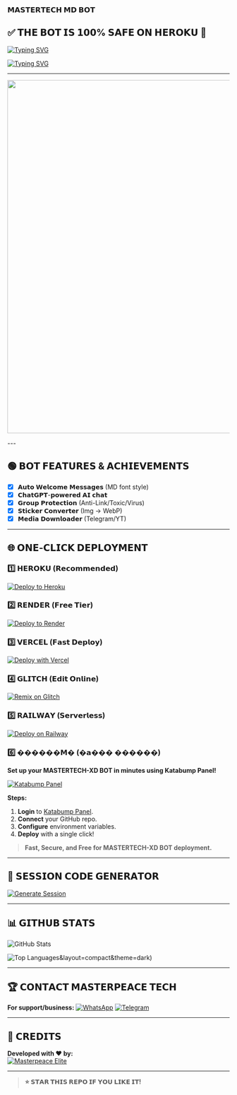 ### 𝗠𝗔𝗦𝗧𝗘𝗥𝗧𝗘𝗖𝗛 𝗠𝗗 𝗕𝗢𝗧

## ✅ 𝗧𝗛𝗘 𝗕𝗢𝗧 𝗜𝗦 𝟭𝟬𝟬% 𝗦𝗔𝗙𝗘 𝗢𝗡 𝗛𝗘𝗥𝗢𝗞𝗨 💯

[![Typing SVG](https://readme-typing-svg.herokuapp.com?font=Rockstar-ExtraBold&size=30&pause=2000&color=8A2BE2&center=true&vCenter=true&width=815&height=60&lines=𝗠𝗔𝗦𝗧𝗘𝗥𝗧𝗘𝗖𝗛~𝗠𝗗+𝗠𝗔𝗦𝗧𝗘𝗥𝗧𝗘𝗖𝗛~𝗠𝗗+𝗠𝗔𝗦𝗧𝗘𝗥𝗧𝗘𝗖𝗛~𝗠𝗗+𝗠𝗔𝗦𝗧𝗘𝗥𝗧𝗘𝗖𝗛~𝗠𝗗)](https://git.io/typing-svg)

[![Typing SVG](https://readme-typing-svg.herokuapp.com?font=Rockstar-ExtraBold&size=30&pause=2000&color=FF1493&center=true&vCenter=true&width=815&height=60&lines=𝗖𝗥𝗘𝗔𝗧𝗘𝗗+𝗕𝗬+𝗠𝗔𝗦𝗧𝗘𝗥𝗣𝗘𝗔𝗖𝗘~𝗘𝗟𝗜𝗧𝗘)](https://git.io/typing-svg)

---
<p align="center"><img src="https://i.ibb.co/yBYGfQSH/file-000000006ab8622f84f751fde440202a.png" width="700" height="800"/></p>
---

## 🟢 𝗕𝗢𝗧 𝗙𝗘𝗔𝗧𝗨𝗥𝗘𝗦 & 𝗔𝗖𝗛𝗜𝗘𝗩𝗘𝗠𝗘𝗡𝗧𝗦
- [x] 𝗔𝘂𝘁𝗼 𝗪𝗲𝗹𝗰𝗼𝗺𝗲 𝗠𝗲𝘀𝘀𝗮𝗴𝗲𝘀 (MD font style)
- [x] 𝗖𝗵𝗮𝘁𝗚𝗣𝗧-𝗽𝗼𝘄𝗲𝗿𝗲𝗱 𝗔𝗜 𝗰𝗵𝗮𝘁
- [x] 𝗚𝗿𝗼𝘂𝗽 𝗣𝗿𝗼𝘁𝗲𝗰𝘁𝗶𝗼𝗻 (Anti-Link/Toxic/Virus)
- [x] 𝗦𝘁𝗶𝗰𝗸𝗲𝗿 𝗖𝗼𝗻𝘃𝗲𝗿𝘁𝗲𝗿 (Img → WebP)
- [x] 𝗠𝗲𝗱𝗶𝗮 𝗗𝗼𝘄𝗻𝗹𝗼𝗮𝗱𝗲𝗿 (Telegram/YT)

---

## 🌐 𝗢𝗡𝗘-𝗖𝗟𝗜𝗖𝗞 𝗗𝗘𝗣𝗟𝗢𝗬𝗠𝗘𝗡𝗧

### 1️⃣ 𝗛𝗘𝗥𝗢𝗞𝗨 (𝗥𝗲𝗰𝗼𝗺𝗺𝗲𝗻𝗱𝗲𝗱)
[![Deploy to Heroku](https://img.shields.io/badge/𝗗𝗘𝗣𝗟𝗢𝗬_𝗢𝗻_𝗛𝗘𝗥𝗢𝗞𝗨-430098?style=for-the-badge&logo=heroku)](https://dashboard.heroku.com/new?template=https://github.com/Mastertech-XD/Mastertech)

### 2️⃣ 𝗥𝗘𝗡𝗗𝗘𝗥 (𝗙𝗿𝗲𝗲 𝗧𝗶𝗲𝗿)
[![Deploy to Render](https://img.shields.io/badge/𝗗𝗘𝗣𝗟𝗢𝗬_𝗼𝗻_𝗥𝗘𝗡𝗗𝗘𝗥-46E3B7?style=for-the-badge&logo=render)](https://render.com/deploy?repo=https://github.com/Mastertech-XD/Mastertech)

### 3️⃣ 𝗩𝗘𝗥𝗖𝗘𝗟 (𝗙𝗮𝘀𝘁 𝗗𝗲𝗽𝗹𝗼𝘆)
[![Deploy with Vercel](https://img.shields.io/badge/𝗗𝗘𝗣𝗟𝗢𝗬_𝗼𝗻_𝗩𝗘𝗥𝗖𝗘𝗟-000000?style=for-the-badge&logo=vercel)](https://vercel.com/new/clone?repository-url=https://github.com/Mastertech-XD/Mastertech)

### 4️⃣ 𝗚𝗟𝗜𝗧𝗖𝗛 (𝗘𝗱𝗶𝘁 𝗢𝗻𝗹𝗶𝗻𝗲)
[![Remix on Glitch](https://img.shields.io/badge/𝗥𝗘𝗠𝗜𝗫_𝗼𝗻_𝗚𝗟𝗜𝗧𝗖𝗛-3333FF?style=for-the-badge&logo=glitch)](https://glitch.com/edit/#!/import/github/Mastertech-XD/Mastertech)


### 5️⃣ 𝗥𝗔𝗜𝗟𝗪𝗔𝗬 (𝗦𝗲𝗿𝘃𝗲𝗿𝗹𝗲𝘀𝘀)
[![Deploy on Railway](https://img.shields.io/badge/𝗗𝗘𝗣𝗟𝗢𝗬_𝗼𝗻_𝗥𝗔𝗜𝗟𝗪𝗔𝗬-0B1D3F?style=for-the-badge&logo=railway)](https://railway.app/new/template?template=https://github.com/mastertech-xd254/mastertech-xd)


### 6️⃣ ������𝗠� (�𝗮��� ������)

**Set up your MASTERTECH-XD BOT in minutes using Katabump Panel!**

[![Katabump Panel](https://img.shields.io/badge/KATABUMP_PANEL-8A2BE2?style=for-the-badge&logo=server&logoColor=white)](https://dashboard.katabump.com/auth/login#203630)

**Steps:**
1. **Login** to [Katabump Panel](https://dashboard.katabump.com/auth/login#203630).
2. **Connect** your GitHub repo.
3. **Configure** environment variables.
4. **Deploy** with a single click!

> **Fast, Secure, and Free for MASTERTECH-XD BOT deployment.**

---

## 🔑 𝗦𝗘𝗦𝗦𝗜𝗢𝗡 𝗖𝗢𝗗𝗘 𝗚𝗘𝗡𝗘𝗥𝗔𝗧𝗢𝗥
[![Generate Session](https://img.shields.io/badge/𝗚𝗘𝗡𝗘𝗥𝗔𝗧𝗘_𝗦𝗘𝗦𝗦𝗜𝗢𝗡_𝗖𝗢𝗗𝗘-FF9900?style=for-the-badge)](https://elite-sessions-pair.onrender.com/)

---

## 📊 𝗚𝗜𝗧𝗛𝗨𝗕 𝗦𝗧𝗔𝗧𝗦
![GitHub Stats](https://github-readme-stats.vercel.app/api?username=Mastertech-XD&repo=Mastertech&show_icons=true&theme=dark)

![Top Languages](https://github-readme-stats.vercel.app/api/top-langs/?username=Mastertech-XD)&layout=compact&theme=dark)

---

## 🏆 𝗖𝗢𝗡𝗧𝗔𝗖𝗧 𝗠𝗔𝗦𝗧𝗘𝗥𝗣𝗘𝗔𝗖𝗘 𝗧𝗘𝗖𝗛
**For support/business:**
[![WhatsApp](https://img.shields.io/badge/𝗪𝗵𝗮𝘁𝘀𝗔𝗽𝗽-25D366?style=for-the-badge&logo=whatsapp&logoColor=white)](https://wa.me/254743727510)
[![Telegram](https://img.shields.io/badge/𝗧𝗲𝗹𝗲𝗴𝗿𝗮𝗺-26A5E4?style=for-the-badge&logo=telegram&logoColor=white)](https://t.me/masterpeace_elite)

---

## 🧠 𝗖𝗥𝗘𝗗𝗜𝗧𝗦
**Developed with ❤️ by:**  
[![Masterpeace Elite](https://img.shields.io/badge/𝗠𝗔𝗦𝗧𝗘𝗥𝗣𝗘𝗔𝗖𝗘_𝗘𝗟𝗜𝗧𝗘-FF0000?style=for-the-badge)](https://github.com/Mastertech-XD/Mastertech)

---

> **⭐ 𝗦𝗧𝗔𝗥 𝗧𝗛𝗜𝗦 𝗥𝗘𝗣𝗢 𝗜𝗙 𝗬𝗢𝗨 𝗟𝗜𝗞𝗘 𝗜𝗧!**

